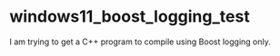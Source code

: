 # windows11_boost_logging_test
I am trying to get a C++ program to compile using Boost logging only.  
